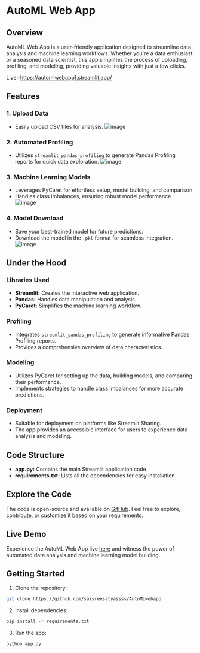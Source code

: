# AutoML Web App

## Overview

AutoML Web App is a user-friendly application designed to streamline data analysis and machine learning workflows. Whether you're a data enthusiast or a seasoned data scientist, this app simplifies the process of uploading, profiling, and modeling, providing valuable insights with just a few clicks.

Live:-https://automlwebapp1.streamlit.app/
## Features

### 1. Upload Data
- Easily upload CSV files for analysis.
![image](https://github.com/saisreesatyassss/AutoMLwebapp/assets/132558766/9fee61ea-4b43-42fa-b1ad-a10cc9022ea7)

### 2. Automated Profiling
- Utilizes `streamlit_pandas_profiling` to generate Pandas Profiling reports for quick data exploration.
![image](https://github.com/saisreesatyassss/AutoMLwebapp/assets/132558766/a929efcf-e035-43b2-aae8-9a2a6c01ea57)

### 3. Machine Learning Models
- Leverages PyCaret for effortless setup, model building, and comparison.
- Handles class imbalances, ensuring robust model performance.
![image](https://github.com/saisreesatyassss/AutoMLwebapp/assets/132558766/5f043072-5b99-436f-a6e6-9ba292a0778a)

### 4. Model Download
- Save your best-trained model for future predictions.
- Download the model in the `.pkl` format for seamless integration.
![image](https://github.com/saisreesatyassss/AutoMLwebapp/assets/132558766/db4784de-32a1-47bb-a1db-46aa16e41bc6)

## Under the Hood

### Libraries Used
- **Streamlit:** Creates the interactive web application.
- **Pandas:** Handles data manipulation and analysis.
- **PyCaret:** Simplifies the machine learning workflow.

### Profiling
- Integrates `streamlit_pandas_profiling` to generate informative Pandas Profiling reports.
- Provides a comprehensive overview of data characteristics.

### Modeling
- Utilizes PyCaret for setting up the data, building models, and comparing their performance.
- Implements strategies to handle class imbalances for more accurate predictions.

### Deployment
- Suitable for deployment on platforms like Streamlit Sharing.
- The app provides an accessible interface for users to experience data analysis and modeling.

## Code Structure

- **app.py:** Contains the main Streamlit application code.
- **requirements.txt:** Lists all the dependencies for easy installation.

## Explore the Code

The code is open-source and available on [GitHub](<https://github.com/saisreesatyassss/AutoMLwebapp>). Feel free to explore, contribute, or customize it based on your requirements.

## Live Demo

Experience the AutoML Web App live [here](<https://automlwebapp1.streamlit.app/>) and witness the power of automated data analysis and machine learning model building.

## Getting Started

1. Clone the repository:

```bash
git clone https://github.com/saisreesatyassss/AutoMLwebapp
```
2.  Install dependencies:
 ```bash
pip install -r requirements.txt
```  
3.  Run the app:
 ```bash
python app.py
```  












